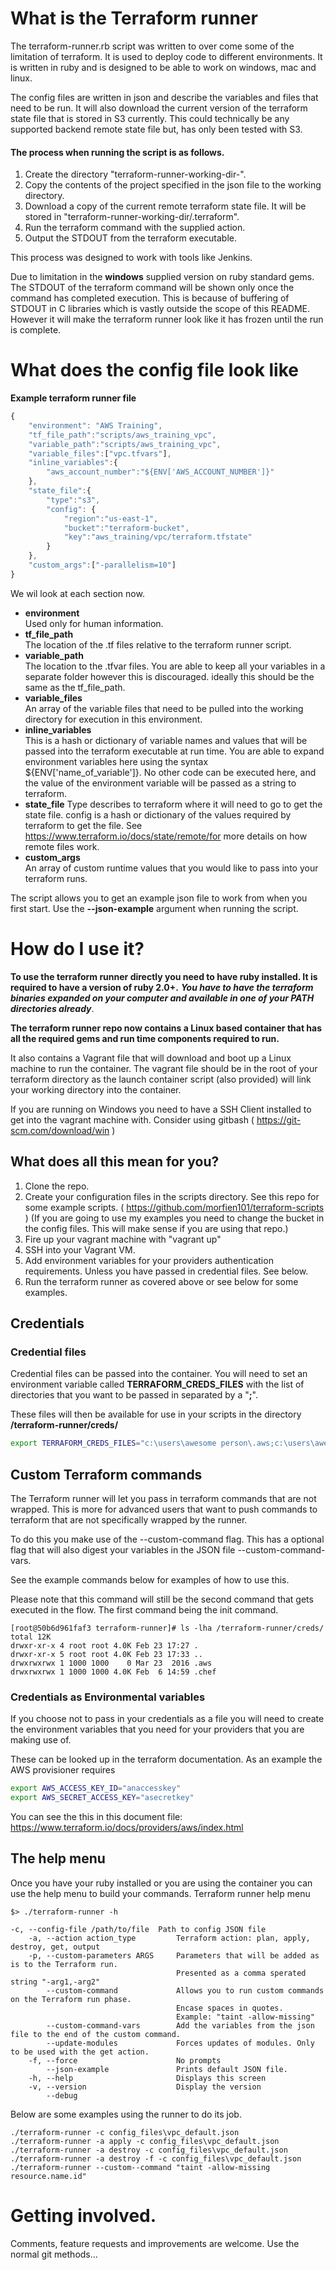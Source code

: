 # What is the Terraform runner

The terraform-runner.rb script was written to over come some of the limitation of terraform.
It is used to deploy code to different environments. It is written in ruby and is designed to be able to work on windows, mac and linux.

The config files are written in json and describe the variables and files that need to be run. It will also download the current version of the terraform state file that is stored in S3 currently. This could technically be any supported backend remote state file but, has only been tested with S3.

#### The process when running the script is as follows.
1. Create the directory "terraform-runner-working-dir-<datetime>".  
2. Copy the contents of the project specified in the json file to the working directory.  
3. Download a copy of the current remote terraform state file. It will be stored in "terraform-runner-working-dir/.terraform".  
4. Run the terraform command with the supplied action.  
5. Output the STDOUT from the terraform executable.  

This process was designed to work with tools like Jenkins.

Due to limitation in the __windows__ supplied version on ruby standard gems. The STDOUT of the terraform command will be shown only once the command has completed execution.
This is because of buffering of STDOUT in C libraries which is vastly outside the scope of this README.
However it will make the terraform runner look like it has frozen until the run is complete.

# What does the config file look like

__Example terraform runner file__
```javascript
{
	"environment": "AWS Training",
	"tf_file_path":"scripts/aws_training_vpc",
	"variable_path":"scripts/aws_training_vpc",
	"variable_files":["vpc.tfvars"],
	"inline_variables":{
		"aws_account_number":"${ENV['AWS_ACCOUNT_NUMBER']}"
	},
	"state_file":{
		"type":"s3",
		"config": {
			"region":"us-east-1",
			"bucket":"terraform-bucket",
			"key":"aws_training/vpc/terraform.tfstate"
		}
	},
	"custom_args":["-parallelism=10"]
}
```

We wil look at each section now.
* __environment__  
Used only for human information.
* __tf_file_path__  
The location of the .tf files relative to the terraform runner script.  
* __variable_path__  
The location to the .tfvar files. You are able to keep all your variables in a separate folder however this is discouraged. ideally this should be the same as the tf_file_path.  
* __variable_files__  
An array of the variable files that need to be pulled into the working directory for execution in this environment.  
* __inline_variables__  
This is a hash or dictionary of variable names and values that will be passed into the terraform executable at run time.
You are able to expand environment variables here using the syntax ${ENV['name_of_variable']}.
No other code can be executed here, and the value of the environment variable will be passed as a string to terraform.  
* __state_file__
Type describes to terraform where it will need to go to get the state file.
config is a hash or dictionary of the values required by terraform to get the file.
See https://www.terraform.io/docs/state/remote/for more details on how remote files work.  
* __custom_args__  
An array of custom runtime values that you would like to pass into your terraform runs.  

The script allows you to get an example json file to work from when you first start. Use the __--json-example__ argument when running the script.

# How do I use it?
__To use the terraform runner directly you need to have ruby installed. It is required to have a version of ruby 2.0+.__
*__You have to have the terraform binaries expanded on your computer and available in one of your PATH directories already__*.

__The terraform runner repo now contains a Linux based container that has all the required gems and run time components required to run.__

It also contains a Vagrant file that will download and boot up a Linux machine to run the container. The vagrant file should be in the root of your terraform directory as the launch container script (also provided) will link your working directory into the container.

If you are running on Windows you need to have a SSH Client installed to get into the vagrant machine with. Consider using gitbash ( https://git-scm.com/download/win )

## What does all this mean for you?
1. Clone the repo.
1. Create your configuration files in the scripts directory. See this repo for some example scripts. ( https://github.com/morfien101/terraform-scripts ) (If you are going to use my examples you need to change the bucket in the config files. This will make sense if you are using that repo.)
1. Fire up your vagrant machine with "vagrant up"
1. SSH into your Vagrant VM.
1. Add environment variables for your providers authentication requirements. Unless you have passed in credential files. See below.
1. Run the terraform runner as covered above or see below for some examples.

## Credentials
### Credential files
Credential files can be passed into the container. You will need to set an environment variable called __TERRAFORM_CREDS_FILES__ with the list of directories that you want to be passed in separated by a "__;__".

These files will then be available for use in your scripts in the directory __/terraform-runner/creds/__

```sh
export TERRAFORM_CREDS_FILES="c:\users\awesome person\.aws;c:\users\awesome person\.chef"
```

## Custom Terraform commands
The Terraform runner will let you pass in terraform commands that are not wrapped. This is more for advanced users that want to push commands to terraform that are not specifically wrapped by the runner.

To do this you make use of the --custom-command flag. This has a optional flag that will also digest your variables in the JSON file --custom-command-vars.

See the example commands below for examples of how to use this.

Please note that this command will still be the second command that gets executed in the flow. The first command being the init command.

```
[root@50b6d961faf3 terraform-runner]# ls -lha /terraform-runner/creds/
total 12K
drwxr-xr-x 4 root root 4.0K Feb 23 17:27 .
drwxr-xr-x 5 root root 4.0K Feb 23 17:33 ..
drwxrwxrwx 1 1000 1000    0 Mar 23  2016 .aws
drwxrwxrwx 1 1000 1000 4.0K Feb  6 14:59 .chef
```
### Credentials as Environmental variables
If you choose not to pass in your credentials as a file you will need to create the environment variables that you need for your providers that you are making use of.

These can be looked up in the terraform documentation.
As an example the AWS provisioner requires
```sh
export AWS_ACCESS_KEY_ID="anaccesskey"
export AWS_SECRET_ACCESS_KEY="asecretkey"
```

You can see the this in this document file:
https://www.terraform.io/docs/providers/aws/index.html

## The help menu

Once you have your ruby installed or you are using the container you can use the help menu to build your commands.
Terraform runner help menu
```
$> ./terraform-runner -h

-c, --config-file /path/to/file  Path to config JSON file
    -a, --action action_type         Terraform action: plan, apply, destroy, get, output
    -p, --custom-parameters ARGS     Parameters that will be added as is to the Terraform run.
                                     Presented as a comma sperated string "-arg1,-arg2"
        --custom-command             Allows you to run custom commands on the Terraform run phase.
                                     Encase spaces in quotes.
                                     Example: "taint -allow-missing"
        --custom-command-vars        Add the variables from the json file to the end of the custom command.
        --update-modules             Forces updates of modules. Only to be used with the get action.
    -f, --force                      No prompts
        --json-example               Prints default JSON file.
    -h, --help                       Displays this screen
    -v, --version                    Display the version
        --debug
```

Below are some examples using the runner to do its job.  
```
./terraform-runner -c config_files\vpc_default.json
./terraform-runner -a apply -c config_files\vpc_default.json
./terraform-runner -a destroy -c config_files\vpc_default.json
./terraform-runner -a destroy -f -c config_files\vpc_default.json
./terraform-runner --custom--command "taint -allow-missing resource.name.id"
```

# Getting involved.
Comments, feature requests and improvements are welcome.
Use the normal git methods...
